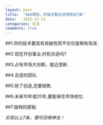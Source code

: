```yaml
---
layout: post
title:  "AAA啊哈，你每天都应该想想这7条"
date:   2015-12-11
categories: 生活
comments: true
---
```


##1.你的技术要具有突破性而不仅仅是稍有改进.



##2.现在开创事业,时机合适吗?



##3.占有市场大份额，接近垄断.



##4.合适的团队.



##5.除了创造,还要销售.



##6.未来10年或20年,要能保住市场地位.



##7.独特的密秘. 





*实现以上7条，便可召唤神龙！*




















